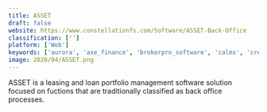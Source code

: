 ```yaml
---
title: ASSET
draft: false 
website: https://www.constellationfs.com/Software/ASSET-Back-Office
classification: ['']
platform: ['Web']
keywords: ['aurora', 'axe_finance', 'brokerpro_software', 'calms', 'crest', 'django', 'edificius-land', 'grome', 'lendscape', 'loan_management_software', 'loandisk', 'mysql', 'nomis', 'padlet_briefcase', 'rv_sales_accelerator', 'rapport', 'relational_i-apply', 'shaderlight', 'the_customer_factor', 'unify_crm', 'vizterra', 'vue']
image: 2020/04/ASSET.png
---
```

ASSET is a leasing and loan portfolio management software solution focused on fuctions that are traditionally classified as back office processes.